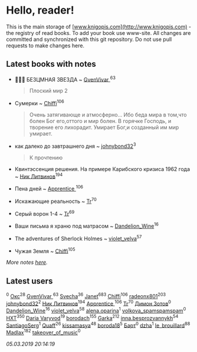 # Hello, reader!
This is the main storage of [www.knigopis.com](http://www.knigopis.com) - the registry of read books.
To add your book use www-site. All changes are committed and synchronized with this git repository.
Do not use pull requests to make changes here.


## Latest books with notes
* 🧙🏻‍♂️ БЕЗЦМНАЯ ЗВЕЗДА ~ [GvenVivar ](users/158/158266434925901-facebook)<sup>63</sup>
    > Плоский мир 2

* Сумерки ~ [Chiffi](users/105/105831994080785626680-google)<sup>106</sup>
    > Очень затягивающе и атмосферно...
    > Ибо беда мира в том,что болен Бог его,оттого и мир болен. В горячке Господь, и творение его лихорадит. Умирает Бог,и созданный им мир умирает.

* как далеко до завтрашнего дня ~ [johnybond32](users/304/304041461-yandex)<sup>3</sup>
    > К прочтению

* Квинтэссенция решения. На примере Карибского кризиса 1962 года ~ [Ник Литвинов](users/241/241974816-vkontakte)<sup>194</sup>

* Пена дней ~ [Apprentice ](users/528/52821952-vkontakte)<sup>106</sup>

* Искажающие реальность ~ [Tr](users/122/12282474-vkontakte)<sup>70</sup>

* Серый ворон 1-4 ~ [Tr](users/122/12282474-vkontakte)<sup>69</sup>

* Ваши письма я храню под матрасом ~ [Dandelion_Wine](users/586/58602788-vkontakte)<sup>16</sup>

* The adventures of Sherlock Holmes ~ [violet_velva](users/116/116961712580551399099-google)<sup>57</sup>

* Чужая Земля ~ [Chiffi](users/105/105831994080785626680-google)<sup>105</sup>


_More notes [here](latest_books_with_notes.md)._


## Latest users
[](users/283/283856668-yandex)<sup>0</sup> 
[Окс](users/102/102536471289425216982-google)<sup>28</sup> 
[GvenVivar ](users/158/158266434925901-facebook)<sup>63</sup> 
[Svecha](users/118/118041836581529110049-google)<sup>36</sup> 
[Janet](users/108/108113656204404967440-google)<sup>683</sup> 
[Chiffi](users/105/105831994080785626680-google)<sup>106</sup> 
[radeonx801](users/973/973496-vkontakte)<sup>203</sup> 
[johnybond32](users/304/304041461-yandex)<sup>2</sup> 
[Ник Литвинов](users/241/241974816-vkontakte)<sup>194</sup> 
[Apprentice ](users/528/52821952-vkontakte)<sup>106</sup> 
[Tr](users/122/12282474-vkontakte)<sup>70</sup> 
[Димон Зотов](users/169/1690081420889444238-mailru)<sup>0</sup> 
[Dandelion_Wine](users/586/58602788-vkontakte)<sup>16</sup> 
[violet_velva](users/116/116961712580551399099-google)<sup>58</sup> 
[alena.oparina](users/153/153635074-vkontakte)<sup>1</sup> 
[volkova_spamspamspam](users/139/139716432-vkontakte)<sup>0</sup> 
[HXT](users/100/100002563462782-facebook)<sup>350</sup> 
[Daria Varyvod](users/829/829893410524253-facebook)<sup>19</sup> 
[borodach](users/157/15706320-vkontakte)<sup>155</sup> 
[Garka](users/115/115753719718250012620-google)<sup>212</sup> 
[inna.besprozvannykh](users/733/73323849-yandex)<sup>54</sup> 
[SantiagoSerg](users/158/15813417-vkontakte)<sup>1</sup> 
[Quaff](users/122/12267158-vkontakte)<sup>26</sup> 
[kissamasya](users/684/68439978-vkontakte)<sup>48</sup> 
[boroda18](users/243/24345139-vkontakte)<sup>5</sup> 
[Барт](users/117/117811929665876243039-google)<sup>0</sup> 
[dzha](users/102/10212840038667920-facebook)<sup>1</sup> 
[le_brouillard](users/133/13330781-vkontakte)<sup>88</sup> 
[Madlax](users/158/158304782-vkontakte)<sup>182</sup> 
[takeover_of_music](users/493/493533189-vkontakte)<sup>0</sup> 


_05.03.2019 20:14:19_
